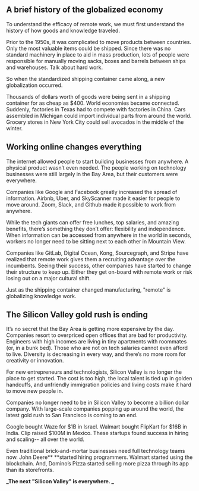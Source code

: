 ## A brief history of the globalized economy

To understand the efficacy of remote work, we must first understand the history of how goods and knowledge traveled.

Prior to the 1950s, it was complicated to move products between countries. Only the most valuable items could be shipped. Since there was no standard machinery in place to aid in mass production, lots of people were responsible for manually moving sacks, boxes and barrels between ships and warehouses. Talk about hard work.

So when the standardized shipping container came along, a new globalization occurred.

Thousands of dollars worth of goods were being sent in a shipping container for as cheap as \$400. World economies became connected. Suddenly, factories in Texas had to compete with factories in China. Cars assembled in Michigan could import individual parts from around the world. Grocery stores in New York City could sell avocados in the middle of the winter.

## Working online changes everything

The internet allowed people to start building businesses from anywhere. A physical product wasn’t even needed. The people working on technology businesses were still largely in the Bay Area, but their customers were everywhere.

Companies like Google and Facebook greatly increased the spread of information. Airbnb, Uber, and SkyScanner made it easier for people to move around. Zoom, Slack, and Github made it possible to work from anywhere.

While the tech giants can offer free lunches, top salaries, and amazing benefits, there’s something they don’t offer: flexibility and independence. When information can be accessed from anywhere in the world in seconds, workers no longer need to be sitting next to each other in Mountain View.

Companies like GitLab, Digital Ocean, Kong, Sourcegraph, and Stripe have realized that remote work gives them a recruiting advantage over the incumbents. Seeing their success, other companies have started to change their structure to keep up. Either they get on-board with remote work or risk losing out on a major cultural shift.

Just as the shipping container changed manufacturing, "remote" is globalizing knowledge work.

## The Silicon Valley gold rush is ending

It’s no secret that the Bay Area is getting more expensive by the day. Companies resort to overpriced open offices that are bad for productivity. Engineers with high incomes are living in tiny apartments with roommates (or, in a bunk bed). Those who are not on tech salaries cannot even afford to live. Diversity is decreasing in every way, and there’s no more room for creativity or innovation.

For new entrepreneurs and technologists, Silicon Valley is no longer the place to get started. The cost is too high, the local talent is tied up in golden handcuffs, and unfriendly immigration policies and living costs make it hard to move new people in.

Companies no longer need to be in Silicon Valley to become a billion dollar company. With large-scale companies popping up around the world, the latest gold rush to San Francisco is coming to an end.

Google bought Waze for $1B in Israel. Walmart bought FlipKart for $16B in India. Clip raised \$100M in Mexico. These startups found success in hiring and scaling-- all over the world.

Even traditional brick-and-mortar businesses need full technology teams now. John Deere\*\* \*\*started hiring programmers. Walmart started using the blockchain. And, Domino’s Pizza started selling more pizza through its app than its storefronts.

**_The next "Silicon Valley" is everywhere. _**

